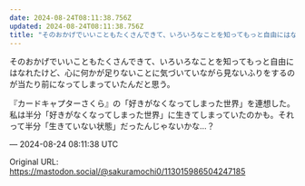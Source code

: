 ```yaml
---
date: 2024-08-24T08:11:38.756Z
updated: 2024-08-24T08:11:38.756Z
title: "そのおかげでいいこともたくさんできて、いろいろなことを知ってもっと自由にはなれた[...]"
---
```


<p>そのおかげでいいこともたくさんできて、いろいろなことを知ってもっと自由にはなれたけど、心に何かが足りないことに気づいていながら見ないふりをするのが当たり前になってしまっていたんだと思う。</p><p>『カードキャプターさくら』の「好きがなくなってしまった世界」を連想した。私は半分「好きがなくなってしまった世界」に生きてしまっていたのかも。それって半分「生きていない状態」だったんじゃないかな…？</p>

&mdash; 2024-08-24 08:11:38 UTC

Original URL: https://mastodon.social/@sakuramochi0/113015986504247185
